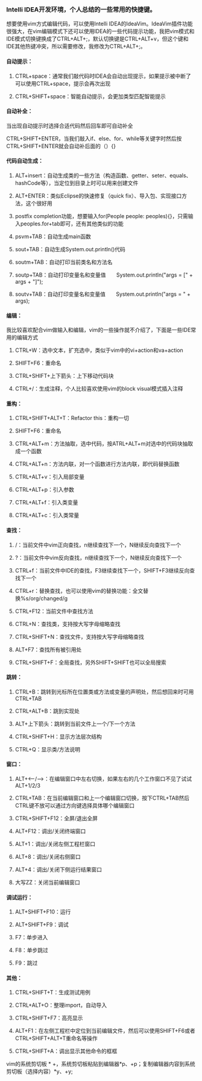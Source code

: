 ### Intelli IDEA开发环境，个人总结的一些常用的快捷键。

想要使用vim方式编辑代码，可以使用Intelli IDEA的IdeaVim。IdeaVim插件功能很强大，在vim编辑模式下还可以使用IDEA的一些代码提示功能，我把vim模式和IDE模式切换键换成了CTRL+ALT+;，默认切换键是CTRL+ALT+v，但这个键和IDE其他热键冲突，所以需要修改，我修改为CTRL+ALT+;。

#### 自动提示：

1. CTRL+space：通常我们敲代码时IDEA会自动出现提示，如果提示被中断了可以使用CTRL+space，提示会再次出现  

2. CTRL+SHIFT+space：智能自动提示，会更加类型匹配智能提示

#### 自动补全：

当出现自动提示时选择合适代码然后回车即可自动补全

CTRL+SHIFT+ENTER，当我们敲入if、else、for、while等关键字时然后按CTRL+SHIFT+ENTER就会自动补后面的（）{}

 

#### 代码自动生成：

1. ALT+insert：自动生成类的一些方法（构造函数、getter、seter、equals、hashCode等），当定位到目录上时可以用来创建文件

2. ALT+ENTER：类似Eclipse的快速修复（quick fix）、导入包、实现接口方法，这个很好用

3. postfix completion功能，想要输入for(People people: peoples){}，只需输入peoples.for+tab即可，还有其他类似的功能

4. psvm+TAB：自动生成main函数

5. sout+TAB：自动生成System.out.println()代码

6. soutm+TAB：自动打印当前类名和方法名

7. soutp+TAB：自动打印变量名和变量值　　System.out.println("args = [" + args + "]");

8. soutv+TAB：自动打印变量名和变量值　　System.out.println("args = " + args);

 

#### 编辑：

我比较喜欢配合vim做输入和编辑，vim的一些操作就不介绍了，下面是一些IDE常用的编辑方式

1. CTRL+W：选中文本，扩充选中，类似于vim中的vi+action和va+action

2. SHIFT+F6：重命名

3. CTRL+SHIFT+上下箭头：上下移动代码块

4. CTRL+/：生成注释，个人比较喜欢使用vim的block visual模式插入注释

 

#### 重构：

1. CTRL+SHIFT+ALT+T：Refactor this：重构一切

2. SHIFT+F6：重命名

3. CTRL+ALT+m：方法抽取，选中代码，按ATRL+ALT+m对选中的代码块抽取成一个函数

4. CTRL+ALT+n：方法内联，对一个函数进行方法内联，即代码替换函数

5. CTRL+ALT+v：引入局部变量

6. CTRL+ALT+p：引入参数

7. CTRL+ALT+f：引入类变量

8. CTRL+ALT+c：引入类常量

 

#### 查找：

1. /：当前文件中vim正向查找，n继续查找下一个，N继续反向查找下一个

2. ?：当前文件中vim反向查找，n继续查找下一个，N继续反向查找下一个

3. CTRL+f：当前文件中IDE的查找，F3继续查找下一个，SHIFT+F3继续反向查找下一个

4. CTRL+r：替换查找，也可以使用vim的替换功能：全文替换%s/org/changed/g

5. CTRL+F12：当前文件中查找方法

6. CTRL+N：查找类，支持按大写字母缩略查找

7. CTRL+SHIFT+N：查找文件，支持按大写字母缩略查找

8. ALT+F7：查找所有被引用处

9. CTRL+SHIFT+F：全局查找，另外SHIFT+SHIFT也可以全局搜索

 

#### 跳转：

1. CTRL+B：跳转到光标所在位置类或方法或变量的声明处，然后想回来时可用CTRL+TAB

2. CTRL+ALT+B：跳到实现处

3. ALT+上下箭头：跳转到当前文件上一个/下一个方法

4. CTRL+SHIFT+H：显示方法层次结构

5. CTRL+Q：显示类/方法说明

 

#### 窗口：

1. ALT+<--/-->：在编辑窗口中左右切换，如果左右的几个工作窗口不见了试试ALT+1/2/3

2. CTRL+TAB：在当前编辑窗口和上一个编辑窗口切换，按下CTRL+TAB然后CTRL键不放可以通过方向键选择具体哪个编辑窗口

3. CTRL+SHIFT+F12：全屏/退出全屏

4. ALT+F12：调出/关闭终端窗口

5. ALT+1：调出/关闭左侧工程栏窗口

6. ALT+8：调出/关闭右侧窗口

7. ALT+4：调出/关闭下侧运行结果窗口

8. 大写ZZ：关闭当前编辑窗口

#### 调试运行：

1. ALT+SHIFT+F10：运行

2. ALT+SHIFT+F9：调试

3. F7：单步进入

4. F8：单步跳过

5. F9：跳过

 

#### 其他：

1. CTRL+SHIFT+T：生成测试用例

2. CTRL+ALT+O：整理import，自动导入

3. CTRL+SHIFT+F7：高亮显示

4. ALT+F1：在左侧工程栏中定位到当前编辑文件，然后可以使用SHIFT+F6或者CTRL+SHIFT+ALT+T重命名等操作

5. CTRL+SHIFT+A：调出显示其他命令的框框

vim的系统剪切板 * +，系统剪切板粘贴到编辑器*p、+p；复制编辑器内容到系统剪切板（选择内容）*y、+y;